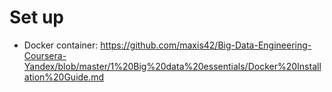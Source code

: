 # Set up 
- Docker container: https://github.com/maxis42/Big-Data-Engineering-Coursera-Yandex/blob/master/1%20Big%20data%20essentials/Docker%20Installation%20Guide.md

